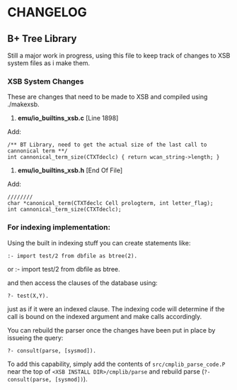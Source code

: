 CHANGELOG
=========

## B+ Tree Library

Still a major work in progress, using this file to keep track of changes to XSB system files as i make them.

### XSB System Changes

These are changes that need to be made to XSB and compiled using ./makexsb.

1. __emu/io_builtins_xsb.c__ \[Line 1898\]

Add:

    /** BT Library, need to get the actual size of the last call to cannonical term **/
    int cannonical_term_size(CTXTdeclc) { return wcan_string->length; }

1. __emu/io_builtins_xsb.h__ \[End Of File\]

Add:

    ////////
    char *canonical_term(CTXTdeclc Cell prologterm, int letter_flag);
    int cannonical_term_size(CTXTdeclc);


### For indexing implementation:
Using the built in indexing stuff you can create statements like:

    :- import test/2 from dbfile as btree(2).
or 
    :- import test/2 from dbfile as btree.

and then access the clauses of the database using:

    ?- test(X,Y).

just as if it were an indexed clause. The indexing code will determine if the call is bound on the
indexed argument and make calls accordingly.

You can rebuild the parser once the changes have been put in place by issueing the query:

    ?- consult(parse, [sysmod]).

To add this capability, simply add the contents of `src/cmplib_parse_code.P` near the top of `<XSB INSTALL DIR>/cmplib/parse` 
and rebuild parse (`?- consult(parse, [sysmod])`).